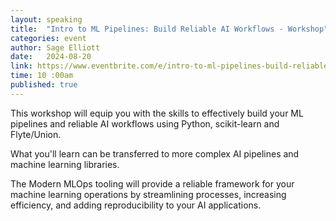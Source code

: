 ```yaml
---
layout: speaking
title:  "Intro to ML Pipelines: Build Reliable AI Workflows - Workshop"
categories: event
author: Sage Elliott
date:   2024-08-20
link: https://www.eventbrite.com/e/intro-to-ml-pipelines-build-reliable-ai-workflows-free-mlops-workshop-tickets-958412015137
time: 10 :00am
published: true
---
```

This workshop will equip you with the skills to effectively build your ML pipelines and reliable AI workflows using Python, scikit-learn and Flyte/Union.

What you'll learn can be transferred to more complex AI pipelines and machine learning libraries.

The Modern MLOps tooling will provide a reliable framework for your machine learning operations by streamlining processes, increasing efficiency, and adding reproducibility to your AI applications.